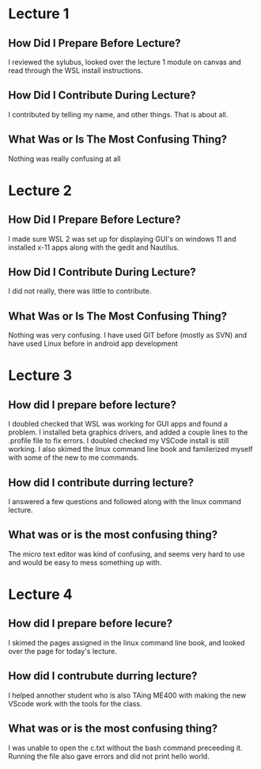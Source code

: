 # Lecture 1

## How Did I Prepare Before Lecture?

I reviewed the sylubus, looked over the lecture 1 module on canvas and read through the WSL install instructions. 

## How Did I Contribute During Lecture?

I contributed by telling my name, and other things. That is about all. 

## What Was or Is The Most Confusing Thing?

Nothing was really confusing at all

# Lecture 2

## How Did I Prepare Before Lecture?

I made sure WSL 2 was set up for displaying GUI's on windows 11 and installed x-11 apps along with the gedit and Nautilus.
## How Did I Contribute During Lecture?

I did not really, there was little to contribute. 

## What Was or Is The Most Confusing Thing?
Nothing was very confusing. I have used GIT before (mostly as SVN) and have used Linux before in android app development

# Lecture 3

## How did I prepare before lecture?
 
 I doubled checked that WSL was working for GUI apps and found a problem. I installed beta graphics drivers, and added a couple lines to the .profile file to fix errors. I doubled checked my VSCode install is still working. I also skimed the linux command line book and familerized myself with some of the new to me commands. 
 
 ## How did I contribute durring lecture?
  I answered a few questions and followed along with the linux command lecture. 
  
 ## What was or is the most confusing thing? 
 
 The micro text editor was kind of confusing, and seems very hard to use and would be easy to mess something up with. 
 
 # Lecture 4
 
 ## How did I prepare before lecure?
 
 I skimed the pages assigned in the linux command line book, and looked over the page for today's lecture. 
 
 ## How did I contrubute durring lecture?
 I helped annother student who is also TAing ME400 with making the new VScode work with the tools for the class. 

## What was or is the most confusing thing? 
I was unable to open the c.txt without the bash command preceeding it. Running the file also gave errors and did not print hello world. 
